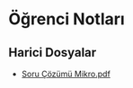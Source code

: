 # Öğrenci Notları


<!--HariciDosyalar-->

## Harici Dosyalar

- [Soru Çözümü Mikro.pdf](./Soru%20%C3%87%C3%B6z%C3%BCm%C3%BC%20Mikro.pdf)


<!--HariciDosyalar-->

